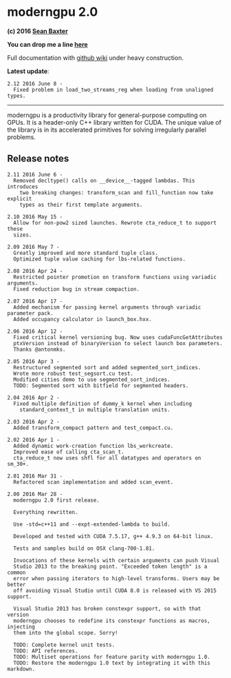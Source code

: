 
# moderngpu 2.0 
**(c) 2016 [Sean Baxter](http://twitter.com/moderngpu)** 

**You can drop me a line [here](mailto:moderngpu@gmail.com)**

Full documentation with [github wiki](https://github.com/moderngpu/moderngpu/wiki) under heavy construction.

**Latest update**:
```
2.12 2016 June 8 -
  Fixed problem in load_two_streams_reg when loading from unaligned types.
```
---
moderngpu is a productivity library for general-purpose computing on GPUs. It is a header-only C++ library written for CUDA. The unique value of the library is in its accelerated primitives for solving irregularly parallel problems. 

## Release notes
```
2.11 2016 June 6 -
  Removed decltype() calls on __device__-tagged lambdas. This introduces
    two breaking changes: transform_scan and fill_function now take explicit
    types as their first template arguments.

2.10 2016 May 15 -
  Allow for non-pow2 sized launches. Rewrote cta_reduce_t to support these
  sizes.

2.09 2016 May 7 -
  Greatly improved and more standard tuple class.
  Optimized tuple value caching for lbs-related functions. 

2.08 2016 Apr 24 -
  Restricted pointer promotion on transform functions using variadic arguments.
  Fixed reduction bug in stream compaction.

2.07 2016 Apr 17 -
  Added mechanism for passing kernel arguments through variadic parameter pack.
  Added occupancy calculator in launch_box.hxx.
  
2.06 2016 Apr 12 - 
  Fixed critical kernel versioning bug. Now uses cudaFuncGetAttributes
  ptxVersion instead of binaryVersion to select launch box parameters.
  Thanks @antonmks.
  
2.05 2016 Apr 3 -
  Restructured segmented sort and added segmented_sort_indices.
  Wrote more robust test_segsort.cu test.
  Modified cities demo to use segmented_sort_indices.
  TODO: Segmented sort with bitfield for segmented headers.

2.04 2016 Apr 2 -
  Fixed multiple definition of dummy_k kernel when including 
    standard_context_t in multiple translation units.

2.03 2016 Apr 2 -
  Added transform_compact pattern and test_compact.cu.

2.02 2016 Apr 1 -
  Added dynamic work-creation function lbs_workcreate.
  Improved ease of calling cta_scan_t.
  cta_reduce_t now uses shfl for all datatypes and operators on sm_30+.

2.01 2016 Mar 31 -
  Refactored scan implementation and added scan_event.

2.00 2016 Mar 28 - 
  moderngpu 2.0 first release.

  Everything rewritten.
  
  Use -std=c++11 and --expt-extended-lambda to build.
  
  Developed and tested with CUDA 7.5.17, g++ 4.9.3 on 64-bit linux.

  Tests and samples build on OSX clang-700-1.81.
  
  Invocations of these kernels with certain arguments can push Visual 
  Studio 2013 to the breaking point. "Exceeded token length" is a common
  error when passing iterators to high-level transforms. Users may be better
  off avoiding Visual Studio until CUDA 8.0 is released with VS 2015 support.

  Visual Studio 2013 has broken constexpr support, so with that version
  moderngpu chooses to redefine its constexpr functions as macros, injecting
  them into the global scope. Sorry!

  TODO: Complete kernel unit tests. 
  TODO: API references.
  TODO: Multiset operations for feature parity with moderngpu 1.0.
  TODO: Restore the moderngpu 1.0 text by integrating it with this markdown.
```
